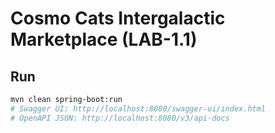 # Cosmo Cats Intergalactic Marketplace (LAB-1.1)

## Run
```bash
mvn clean spring-boot:run
# Swagger UI: http://localhost:8080/swagger-ui/index.html
# OpenAPI JSON: http://localhost:8080/v3/api-docs
```
